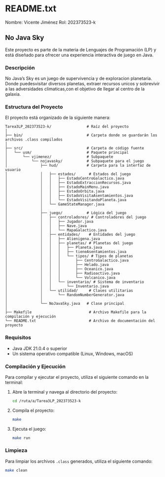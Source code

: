 # README.txt

Nombre: Vicente Jiménez
Rol: 202373523-k

## No Java Sky

Este proyecto es parte de la materia de Lenguajes de Programación (LP) y está diseñado para ofrecer una experiencia interactiva de juego en Java. 

### Descripción

No Java’s Sky es un juego de supervivencia y de exploracion planetaria. Donde puedesvisitar diversos planetas, 
extraer recursos unicos y sobrevivir a las adversidades climaticas,con el objetivo de llegar al centro de la galaxia.

### Estructura del Proyecto

El proyecto está organizado de la siguiente manera:

```
Tarea3LP_202373523-k/                # Raíz del proyecto
│
├── bin/                             # Carpeta donde se guardarán los archivos .class compilados
│
├── src/                             # Carpeta de código fuente
│   └── usm/                         # Paquete principal
│       └── vjimenez/                # Subpaquete
│           └── nojavasky/           # Subpaquete para el juego
│               ├── hud/             # Carpeta para la interfaz de usuario
│               │   ├── estados/      # Estados del juego
│               │   │   ├── EstadoCentroGalactico.java
│               │   │   ├── EstadoExtraccionRecursos.java
│               │   │   ├── EstadoMainMenu.java
│               │   │   ├── EstadoOrbita.java
│               │   │   ├── EstadoVisitaAsentamientos.java
│               │   │   └── EstadoVisitandoPlaneta.java
│               │   └── GameStateManager.java
│               │
│               ├── juego/           # Lógica del juego
│               │   ├── controladores/ # Controladores del juego
│               │   │   ├── Jugador.java
│               │   │   ├── Nave.java
│               │   │   └── MapaGalactico.java
│               │   ├── entidades/    # Entidades del juego
│               │   │   ├── Alienigena.java
│               │   │   ├── planetas/ # Planetas del juego
│               │   │   │   ├── Planeta.java
│               │   │   │   ├── tieneAsentamientos.java
│               │   │   │   └── tipos/ # Tipos de planetas
│               │   │   │       ├── CentroGalactico.java
│               │   │   │       ├── Helado.java
│               │   │   │       ├── Oceanico.java
│               │   │   │       ├── Radioactivo.java
│               │   │   │       └── Volcanico.java
│               │   │   └── inventario/ # Sistema de inventario
│               │   │       └── Inventario.java
│               │   └── utilidad/     # Clases utilitarias
│               │       └── RandomNumberGenerator.java
│               │
│               └── NoJavaSky.java   # Clase principal
│
├── Makefile                          # Archivo Makefile para la compilación y ejecución
└── README.txt                        # Archivo de documentación del proyecto

```

### Requisitos

- Java JDK 21.0.4 o superior
- Un sistema operativo compatible (Linux, Windows, macOS)

### Compilación y Ejecución

Para compilar y ejecutar el proyecto, utiliza el siguiente comando en la terminal:

1. Abre la terminal y navega al directorio del proyecto:
   ```bash
   cd /ruta/a/Tarea3LP_202373523-k
   ```

2. Compila el proyecto:
   ```bash
   make
   ```

3. Ejecuta el juego:
   ```bash
   make run
   ```

### Limpieza

Para limpiar los archivos `.class` generados, utiliza el siguiente comando:
```bash
make clean
```


